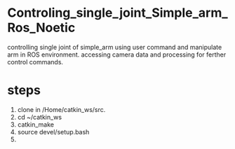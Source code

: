 # Controling_single_joint_Simple_arm_Ros_Noetic
controlling single joint of simple_arm using user command and manipulate arm in ROS environment.
accessing camera data and processing for ferther control commands.

# steps
1. clone in /Home/catkin_ws/src.
2. cd ~/catkin_ws
3. catkin_make
4. source devel/setup.bash
5. 
